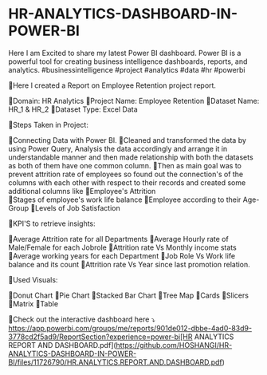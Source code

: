 # HR-ANALYTICS-DASHBOARD-IN-POWER-BI

Here I am Excited to share my latest Power BI dashboard. Power BI is a powerful tool for creating business intelligence dashboards, reports, and analytics.
#businessintelligence #project #analytics #data #hr #powerbi 

🔹Here I created a Report on Employee Retention project report.

🔸Domain: HR Analytics
🔸Project Name: Employee Retention
🔸Dataset Name: HR_1 & HR_2
🔸Dataset Type: Excel Data

🔹Steps Taken in Project:

🔸Connecting Data with Power BI.
🔸Cleaned and transformed the data by using Power Query, Analysis the data accordingly and arrange it in understandable manner and then made relationship with both the datasets as both of them have one common column.
🔸Then as main goal was to prevent attrition rate of employees so found out the connection's of the columns with each other with respect to their records and created some additional columns like
🔸Employee's Attrition  
🔸Stages of employee's work life balance
🔸Employee according to their Age-Group
🔸Levels of Job Satisfaction

🔹KPI'S to retrieve insights:

🔸Average Attrition rate for all Departments
🔸Average Hourly rate of Male/Female for each Jobrole
🔸Attrition rate Vs Monthly income stats
🔸Average working years for each Department
🔸Job Role Vs Work life balance and its count
🔸Attrition rate Vs Year since last promotion relation.

🔹Used Visuals:

🔸Donut Chart 
🔸Pie Chart
🔸Stacked Bar Chart
🔸Tree Map
🔸Cards
🔸Slicers
🔸Matrix
🔸Table

🔹Check out the interactive dashboard here ⤵
https://app.powerbi.com/groups/me/reports/901de012-dbbe-4ad0-83d9-3778cd2f5ad9/ReportSection?experience=power-bi[HR ANALYTICS REPORT AND DASHBOARD.pdf](https://github.com/HOSHANGI/HR-ANALYTICS-DASHBOARD-IN-POWER-BI/files/11726790/HR.ANALYTICS.REPORT.AND.DASHBOARD.pdf)
